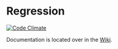 Regression
==========

[![Code Climate](https://codeclimate.com/github/mcordingley/Regression/badges/gpa.svg)](https://codeclimate.com/github/mcordingley/Regression)

Documentation is located over in the [Wiki](https://github.com/mcordingley/Regression/wiki).